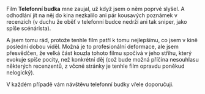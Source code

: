 <!-- dcterms:identifier = riderweblog#67 -->
<!-- dcterms:title = Telefonní budka -->
<!-- np9:categoryId = 2 -->
<!-- x4w:category = Lidé a jiná zvěř -->
<!-- np9:authorId = 1 -->
<!-- np9:authorEmail = michal.valasek@altairis.cz -->
<!-- dcterms:creator = Michal Altair Valášek -->
<!-- dcterms:created = 2003-07-04T09:28:00+02:00 -->
<!-- dcterms:dateAccepted = 2003-07-04T09:28:00+02:00 -->

Film **Telefonní budka** mne zaujal, už když jsem o něm poprvé slyšel. A odhodlání jít na něj do kina nezkalilo ani pár kousavých poznámek v recenzích (v duchu že oběť v telefonní budce nedrží ani tak sniper, jako spíše scénárista).

A jsem tomu rád, protože tenhle film patří k tomu nejlepšímu, co jsem v kině poslední dobou viděl. Možná je to profesionální deformace, ale jsem přesvědčen, že velká část kouzla tohoto filmu spočívá v jeho střihu, který evokuje spíše pocity, než konkrétní děj (což bude možná příčina nesouhlasu některých recenzentů, z včcné stránky je tenhle film opravdu poněkud nelogický).

V každém případě vám návštěvu telefonní budky vřele doporučuji.